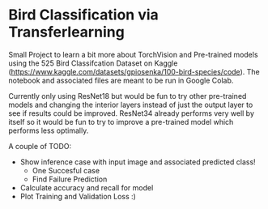 # Bird Classification via Transferlearning
Small Project to learn a bit more about TorchVision and Pre-trained models using the 525 Bird Classifcation Dataset on Kaggle (https://www.kaggle.com/datasets/gpiosenka/100-bird-species/code). 
The notebook and associated files are meant to be run in Google Colab.

Currently only using ResNet18 but would be fun to try other pre-trained models and changing the interior layers instead of just the output layer to see if results could be improved. ResNet34 already performs very well by itself so it would be fun to try to improve a pre-trained model which performs less optimally.

A couple of TODO:
- Show inference case with input image and associated predicted class!
  - One Succesful case
  -  Find Failure Prediction
-  Calculate accuracy and recall for model
-  Plot Training and Validation Loss :)
